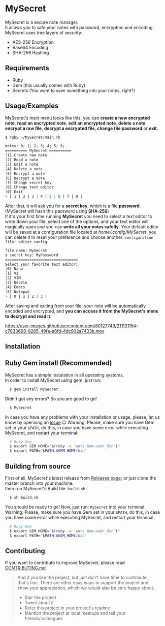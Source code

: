 
# MySecret  
MySecret is a secure note manager.<br>
It allows you to safe your notes with password, encryption and encoding.
MySecret uses tree layers of security:
- AES-256 Encryption
- Base64 Encoding
- SHA-256 Hashing

## Requirements
- Ruby
- Gem (this usually comes with Ruby)
- Secrets (You want to save something into your notes, right?)

## Usage/Examples
MySecret's main menu looks like this, you can **create a new encrypted note**, **read an encrypted note**, **edit an encrypted note**, **delete a note** **encrypt a raw file**, **decrypt a encrypted file**, **change file password** or **exit**.
```bash
$ ruby ~/MySecret/main.rb

notes: 0; 1; 2; 3; 4; 5; 6; 
========== MySecret ==========
[1] Create new note
[2] Read a note
[3] Edit a note
[4] Delete a note
[5] Encrypt a note
[6] Decrypt a note
[7] Change secret key
[8] Change text editor
[0] Exit
> | 1 | 2 | 3 | 4 | 5 | 6 | 7 | 0 |
```
After that, it will ask you for a **secret key**, which is a file **password**. (MySecret will hash this password using **SHA-256**)<br>
If it's your first time running **MySecret** you need to select a text editor to write down your file, select one of the options, and your text editor will magically open and you can **write all your notes safelly**.
Your default editor will be saved at a configuration file located at _home/.config/MySecret_, you can delete it to reset your preference and choose another. ```configuration file: editor.config```
```bash
file name: MySecret
$ secret key: MyPassword
=================================
Select your favorite text editor:
[0] Nano
[1] VI
[2] VIM
[3] NeoVim
[4] Emacs
[5] Notepad
> | 0 | 1 | 2 | 3 |
```
After saving and exiting from your file, your note will be automatically encoded and encrypted, and **you can access it from the MySecret's menu to decrypt and read it.**

https://user-images.githubusercontent.com/80127749/211131154-c7833698-8285-49fa-a6fd-4dc902a7433b.mov

## Installation
## Ruby Gem install (Recommended)
MySecret has a simple instalation in all operating systems.<br>
In order to install MySecret using gem, just run:
```bash
  $ gem install MySecret
```
Didn't got any errors? So you are good to go!
```bash
  $ MySecret
```
In case you have any problems with your installation or usage, please, let us know by openning an [issue](https://github.com/FelipeFTN/MySecret/issues/new) 😉
Warning: Please, make sure you have Gem set in your `$PATH`, do this, in case you have some error while executing MySecret, and restart your terminal:
```bash
  # Ruby Gem
  $ export GEM_HOME="$(ruby -e 'puts Gem.user_dir')"
  $ export PATH="$PATH:$GEM_HOME/bin"
```
## Building from source
First of all, MySecret's latest release from [Releases page](https://github.com/FelipeFTN/MySecret/releases); or just clone the master branch into your machine.<br>
then run MySecret's Build file: `build.sh`<br>
```bash
  $ sh build.sh
```
You should be ready to go! Now, just run: `MySecret` into your terminal.
Warning: Please, make sure you have Gem set in your `$PATH`, do this, in case you have some error while executing MySecret, and restart your terminal:
```bash
  # Ruby Gem
  $ export GEM_HOME="$(ruby -e 'puts Gem.user_dir')"
  $ export PATH="$PATH:$GEM_HOME/bin"
```

## Contributing

If you want to contribute to improve MySecret, please read [CONTRIBUTING.md](https://github.com/FelipeFTN/MySecret/blob/master/CONTRIBUTING.md).

> And if you like the project, but just don't have time to contribute, that's fine. There are other easy ways to support the project and show your appreciation, which we would also be very happy about:
> - Star the project
> - Tweet about it
> - Refer this project in your project's readme
> - Mention the project at local meetups and tell your friends/colleagues
